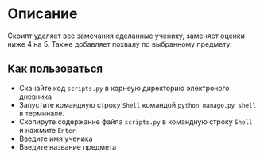 # Описание
Скрипт удаляет все замечания сделанные ученику, заменяет оценки ниже 4 на 5.
Также добавляет похвалу по выбранному предмету.
## Как пользоваться 
* Скачайте код `scripts.py` в корнеую директорию электроного дневника
* Запустите командную строку  `Shell` командой `python manage.py shell` в терминале.
* Скопируте содержание файла `scripts.py` в командную строку  `Shell` и нажмите `Enter`
* Введите имя ученика
* Введите название предмета




